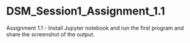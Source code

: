 # DSM_Session1_Assignment_1.1
Assignment 1.1 - Install Jupyter notebook and run the first program and share the screenshot of the output.
